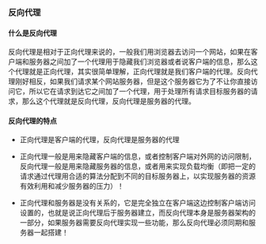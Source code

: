### 反向代理

####  什么是反向代理

反向代理是相对于正向代理来说的，一般我们用浏览器去访问一个网站，如果在客户端和服务器之间加了一个代理用于隐藏我们浏览器或者说客户端的信息，那么这个代理就是正向代理，其实很简单理解，正向代理就是我们客户端的代理。反向代理刚好相反，如果我们请求某个网站服务器，但是这个服务器它为了不让你直接访问它，所以它在请求到达它之间加了一个代理，用于处理所有请求目标服务器的请求，那么这个代理就是反向代理，反向代理是服务器的代理。

#### 反向代理的特点

- 正向代理是客户端的代理，反向代理是服务器的代理

- 正向代理一般是用来隐藏客户端的信息，或者控制客户端对外网的访问限制，反向代理一般是用来隐藏服务器的信息，或者用来实现负载均衡（即把一定的请求通过代理用合适的算法分配到不同的目标服务器上，以实现服务器的资源有效利用和减少服务器的压力）！

- 正向代理和服务器是没有关系的，它是完全独立在客户端这边控制客户端访问设置的，也就是说正向代理后于服务器建立，而反向代理本身是服务器架构的一部分，如果服务器需要反向代理实现一些功能，那么反向代理必须同期和服务器一起搭建！